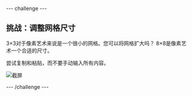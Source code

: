 \--- challenge \---

## 挑战：调整网格尺寸

3×3对于像素艺术来说是一个很小的网格。您可以将网格扩大吗？ 8×8是像素艺术一个合适的尺寸。

尝试复制和粘贴，而不要手动输入所有内容。

![截屏](images/pixel-art-grid-8.png)

\--- /challenge \---